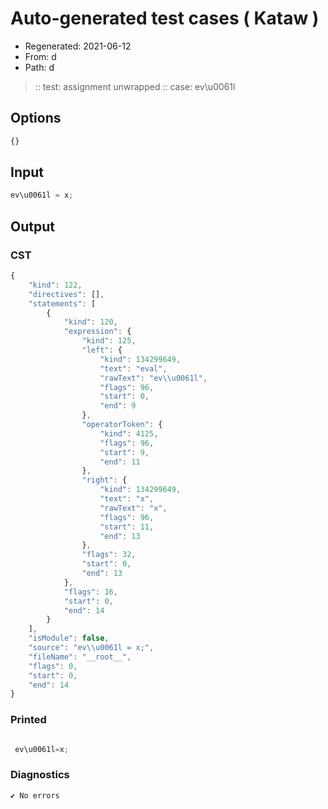 # Auto-generated test cases ( Kataw )
- Regenerated: 2021-06-12
- From: d
- Path: d
> :: test: assignment unwrapped
> :: case: ev\u0061l
## Options

`````js
{}
`````
## Input

`````js
ev\u0061l = x;
`````
## Output

### CST

```javascript
{
    "kind": 122,
    "directives": [],
    "statements": [
        {
            "kind": 120,
            "expression": {
                "kind": 125,
                "left": {
                    "kind": 134299649,
                    "text": "eval",
                    "rawText": "ev\\u0061l",
                    "flags": 96,
                    "start": 0,
                    "end": 9
                },
                "operatorToken": {
                    "kind": 4125,
                    "flags": 96,
                    "start": 9,
                    "end": 11
                },
                "right": {
                    "kind": 134299649,
                    "text": "x",
                    "rawText": "x",
                    "flags": 96,
                    "start": 11,
                    "end": 13
                },
                "flags": 32,
                "start": 0,
                "end": 13
            },
            "flags": 16,
            "start": 0,
            "end": 14
        }
    ],
    "isModule": false,
    "source": "ev\\u0061l = x;",
    "fileName": "__root__",
    "flags": 0,
    "start": 0,
    "end": 14
}
```

### Printed

```javascript

 ev\u0061l=x; 
```

### Diagnostics

```javascript
✔ No errors
```

